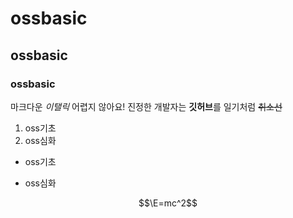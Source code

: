 # ossbasic
## ossbasic
### ossbasic

마크다운 *이탤릭* 어렵지 않아요!
진정한 개발자는 **깃허브**를 일기처럼
~~취소선~~

1. oss기초
2. oss심화

* oss기초
- oss심화

$$\E=mc^2$$
